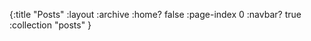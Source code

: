 {:title "Posts"
 :layout :archive
 :home? false
 :page-index 0
 :navbar? true
 :collection "posts"
}

